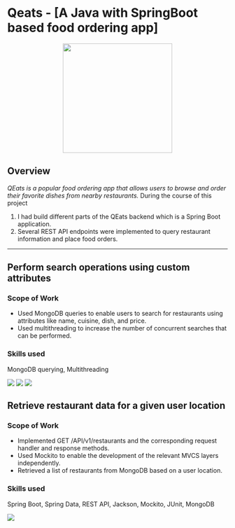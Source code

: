 # Qeats - [A Java with SpringBoot based food ordering app]
<p align="center"> 
<img width="250" height="250" src="https://github.com/alokjha96/Qeats/blob/main/qeats%20%201.PNG">

## Overview

*QEats is a popular food ordering app that allows users to browse and order their favorite dishes from nearby restaurants.*
 During the course of this project
 1) I had build different parts of the QEats backend which is a Spring Boot application.
 2) Several REST API endpoints were implemented to query restaurant information and place food orders. 
 
---

## Perform search operations using custom attributes

### Scope of Work

- Used MongoDB queries to enable users to search for restaurants using attributes like name, cuisine, dish, and price.
- Used multithreading to increase the number of concurrent searches that can be performed.

### Skills used

MongoDB querying, Multithreading

<img src = "https://github.com/alokjha96/Qeats/blob/main/qeats2.PNG">
<img src="https://github.com/alokjha96/Qeats/blob/main/qeats3.PNG">
<img src="https://github.com/alokjha96/Qeats/blob/main/qeats4.PNG">


## Retrieve restaurant data for a given user location

### Scope of Work

- Implemented GET /API/v1/restaurants and the corresponding request handler and response methods.
- Used Mockito to enable the development of the relevant MVCS layers independently.
- Retrieved a list of restaurants from MongoDB based on a user location.


### Skills used

Spring Boot, Spring Data, REST API, Jackson, Mockito, JUnit, MongoDB

<img src = "https://github.com/alokjha96/Qeats/blob/main/qeats5.PNG">



